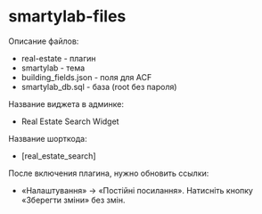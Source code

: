 # smartylab-files

Описание файлов:
- real-estate - плагин
- smartylab - тема
- building_fields.json - поля для ACF
- smartylab_db.sql - база (root без пароля)

Название виджета в админке:
- Real Estate Search Widget

Название шорткода:
- [real_estate_search]

После включения плагина, нужно обновить ссылки:
- «Налаштування» -> «Постійні посилання». Натисніть кнопку «Зберегти зміни» без змін.